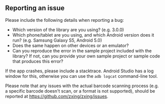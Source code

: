 ## Reporting an issue

Please include the following details when reporting a bug:

* Which version of the library are you using? (e.g. 3.0.0)
* Which phone/tablet are you using, and which Android version does it run? (e.g. Samsung Galaxy S5,
  Android 5.0)
* Does the same happen on other devices or an emulator?
* Can you reproduce the error in the sample project included with the library? If not, can you
  provide your own sample project or sample code that produces this error?

If the app crashes, please include a stacktrace. Android Studio has a log window for this,
otherwise you can use the `adb logcat` command-line tool.


Please note that any issues with the actual barcode scanning process (e.g. a specific barcode
doesn't scan, or a format is not supported), should be reported at
https://github.com/zxing/zxing/issues.
